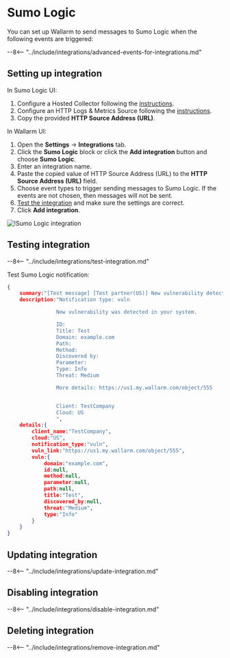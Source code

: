 # Sumo Logic

You can set up Wallarm to send messages to Sumo Logic when the following events are triggered:

--8<-- "../include/integrations/advanced-events-for-integrations.md"

## Setting up integration

In Sumo Logic UI:

1. Configure a Hosted Collector following the [instructions](https://help.sumologic.com/03Send-Data/Hosted-Collectors/Configure-a-Hosted-Collector).
2. Configure an HTTP Logs & Metrics Source following the [instructions](https://help.sumologic.com/03Send-Data/Sources/02Sources-for-Hosted-Collectors/HTTP-Source).
3. Copy the provided **HTTP Source Address (URL)**.

In Wallarm UI:

1. Open the **Settings** → **Integrations** tab.
2. Click the **Sumo Logic** block or click the **Add integration** button and choose **Sumo Logic**.
3. Enter an integration name.
4. Paste the copied value of HTTP Source Address (URL) to the **HTTP Source Address (URL)** field.
5. Choose event types to trigger sending messages to Sumo Logic. If the events are not chosen, then messages will not be sent.
6. [Test the integration](#testing-integration) and make sure the settings are correct.
7. Click **Add integration**.

![!Sumo Logic integration](../../../images/user-guides/settings/integrations/add-sumologic-integration.png)

## Testing integration

--8<-- "../include/integrations/test-integration.md"

Test Sumo Logic notification:

```json
{
    summary:"[Test message] [Test partner(US)] New vulnerability detected",
    description:"Notification type: vuln

                New vulnerability was detected in your system.

                ID: 
                Title: Test
                Domain: example.com
                Path: 
                Method: 
                Discovered by: 
                Parameter: 
                Type: Info
                Threat: Medium

                More details: https://us1.my.wallarm.com/object/555


                Client: TestCompany
                Cloud: US
                ",
    details:{
        client_name:"TestCompany",
        cloud:"US",
        notification_type:"vuln",
        vuln_link:"https://us1.my.wallarm.com/object/555",
        vuln:{
            domain:"example.com",
            id:null,
            method:null,
            parameter:null,
            path:null,
            title:"Test",
            discovered_by:null,
            threat:"Medium",
            type:"Info"
        }
    }
}
```

## Updating integration

--8<-- "../include/integrations/update-integration.md"

## Disabling integration

--8<-- "../include/integrations/disable-integration.md"

## Deleting integration

--8<-- "../include/integrations/remove-integration.md"
